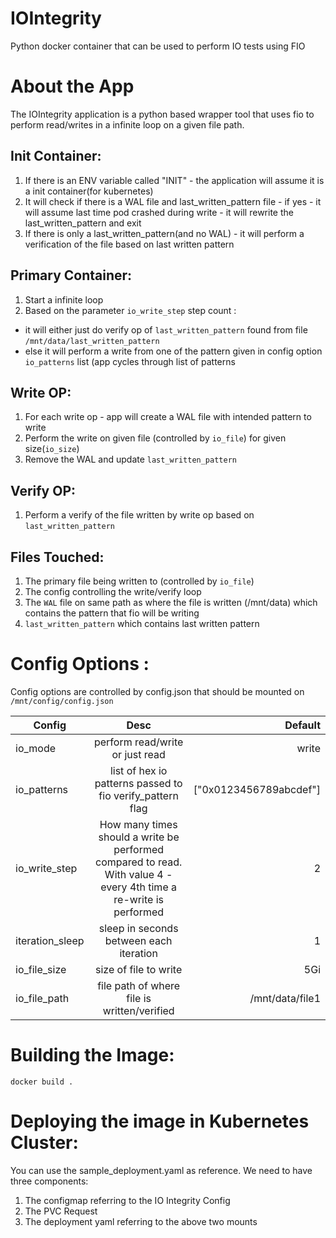 # IOIntegrity
Python docker container that can be used to perform IO tests using FIO

# About the App

The IOIntegrity application is a python based wrapper tool that uses fio to perform read/writes in a infinite loop on a given file path.

## Init Container:
1. If there is an ENV variable called "INIT" - the application will assume it is a init container(for kubernetes)
2. It will check if there is a WAL file and last_written_pattern file - if yes - it will assume last time pod crashed during write - it will rewrite the last_written_pattern and exit
3. If there is only a last_written_pattern(and no WAL) - it will perform a verification of the file based on last written pattern


## Primary Container:
1. Start a infinite loop
2. Based on the parameter `io_write_step` step count :
- it will either just do verify op of `last_written_pattern` found from file `/mnt/data/last_written_pattern` 
- else it will perform a write from one of the pattern given in config option `io_patterns` list (app cycles through list of patterns

## Write OP:
1. For each write op - app will create a WAL file with intended pattern to write 
2. Perform the write on given file (controlled by `io_file`) for given size(`io_size`)
3. Remove the WAL and update `last_written_pattern`

## Verify OP:
1. Perform a verify of the file written by write op based on `last_written_pattern`


## Files Touched:
1. The primary file being written to (controlled by `io_file`)
2. The config controlling the write/verify loop 
3. The `WAL` file on same path as where the file is written (/mnt/data) which contains the pattern that fio will be writing
4. `last_written_pattern` which contains last written pattern


# Config Options :

Config options are controlled by config.json that should be mounted on `/mnt/config/config.json`

| Config        | Desc           | Default  |
| ------------- |:-------------:| -----:|
|io_mode    | perform read/write or just read | write |
| io_patterns      | list of hex io patterns  passed to fio verify_pattern flag      |   ["0x0123456789abcdef"] |
| io_write_step | How many times should a write be performed compared to read. With value 4 - every 4th time a re-write is performed      |    2|
| iteration_sleep | sleep in seconds between each iteration     |    1|
| io_file_size | size of file to write     |    5Gi|
| io_file_path | file path of where file is written/verified     |   /mnt/data/file1|





# Building the Image:
```
docker build .
```




# Deploying the image in Kubernetes Cluster:

You can use the sample_deployment.yaml as reference. We need to have three components:
1. The configmap referring to the IO Integrity Config
2. The PVC Request
3. The deployment yaml referring to the above two mounts




